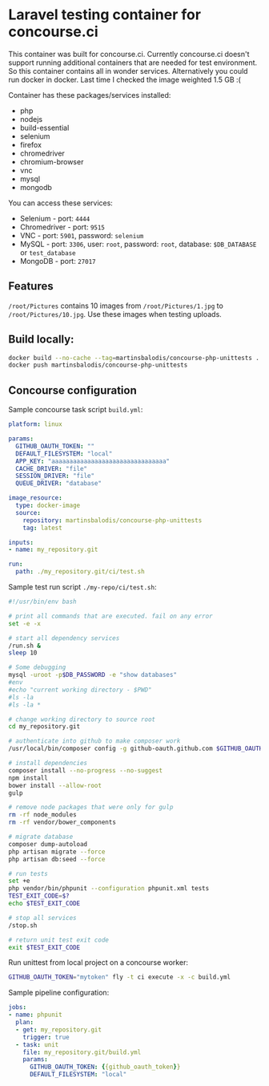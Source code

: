 # Laravel testing container for concourse.ci
This container was built for concourse.ci. Currently concourse.ci doesn't 
support running additional containers that are needed for test environment. 
So this container contains all in wonder services. Alternatively you could run 
docker in docker. Last time I checked the image weighted 1.5 GB :(


Container has these packages/services installed:

 * php
 * nodejs
 * build-essential
 * selenium
 * firefox
 * chromedriver
 * chromium-browser
 * vnc
 * mysql
 * mongodb

You can access these services:

 * Selenium - port: `4444`
 * Chromedriver - port: `9515`
 * VNC - port: `5901`, password: `selenium`
 * MySQL - port: `3306`, user: `root`, password: `root`, database: `$DB_DATABASE` or `test_database`
 * MongoDB - port: `27017`
 
## Features

`/root/Pictures` contains 10 images from `/root/Pictures/1.jpg` to `/root/Pictures/10.jpg`.
Use these images when testing uploads.

## Build locally:

```bash
docker build --no-cache --tag=martinsbalodis/concourse-php-unittests .
docker push martinsbalodis/concourse-php-unittests
```

## Concourse configuration

Sample concourse task script `build.yml`:

```yml
platform: linux

params:
  GITHUB_OAUTH_TOKEN: ""
  DEFAULT_FILESYSTEM: "local"
  APP_KEY: "aaaaaaaaaaaaaaaaaaaaaaaaaaaaaaaa"
  CACHE_DRIVER: "file"
  SESSION_DRIVER: "file"
  QUEUE_DRIVER: "database"

image_resource:
  type: docker-image
  source:
    repository: martinsbalodis/concourse-php-unittests
    tag: latest

inputs:
- name: my_repository.git

run:
  path: ./my_repository.git/ci/test.sh
```


Sample test run script `./my-repo/ci/test.sh`:

```bash
#!/usr/bin/env bash

# print all commands that are executed. fail on any error
set -e -x

# start all dependency services
/run.sh &
sleep 10

# Some debugging
mysql -uroot -p$DB_PASSWORD -e "show databases"
#env
#echo "current working directory - $PWD"
#ls -la
#ls -la *

# change working directory to source root
cd my_repository.git

# authenticate into github to make composer work
/usr/local/bin/composer config -g github-oauth.github.com $GITHUB_OAUTH_TOKEN

# install dependencies
composer install --no-progress --no-suggest
npm install
bower install --allow-root
gulp

# remove node packages that were only for gulp
rm -rf node_modules
rm -rf vendor/bower_components

# migrate database
composer dump-autoload
php artisan migrate --force
php artisan db:seed --force

# run tests
set +e
php vendor/bin/phpunit --configuration phpunit.xml tests
TEST_EXIT_CODE=$?
echo $TEST_EXIT_CODE

# stop all services
/stop.sh

# return unit test exit code
exit $TEST_EXIT_CODE
```

Run unittest from local project on a concourse worker:

```bash
GITHUB_OAUTH_TOKEN="mytoken" fly -t ci execute -x -c build.yml
```

Sample pipeline configuration:

```yml
jobs:
- name: phpunit
  plan:
  - get: my_repository.git
    trigger: true
  - task: unit
    file: my_repository.git/build.yml
    params:
      GITHUB_OAUTH_TOKEN: {{github_oauth_token}}
      DEFAULT_FILESYSTEM: "local"
```